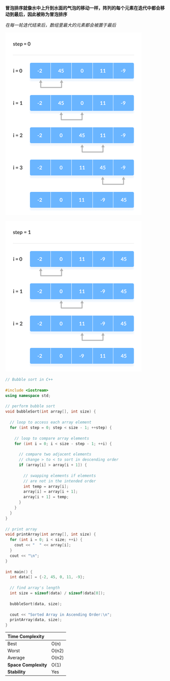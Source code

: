 **冒泡排序就像水中上升到水面的气泡的移动一样，阵列的每个元素在迭代中都会移动到最后，因此被称为冒泡排序**

*在每一轮迭代结束后，数组里最大的元素都会被置于最后*

![Compare two adjacent elements and swap them if the first element is greater than the next element](Bubble-sort-0.png)

![Continue the swapping and put the largest element among the unsorted list at the end](Bubble-sort-1.png)



```cpp
// Bubble sort in C++

#include <iostream>
using namespace std;

// perform bubble sort
void bubbleSort(int array[], int size) {

  // loop to access each array element
  for (int step = 0; step < size - 1; ++step) {
      
    // loop to compare array elements
    for (int i = 0; i < size - step - 1; ++i) {

      // compare two adjacent elements
      // change > to < to sort in descending order
      if (array[i] > array[i + 1]) {

        // swapping elements if elements
        // are not in the intended order
        int temp = array[i];
        array[i] = array[i + 1];
        array[i + 1] = temp;
      }
    }
  }
}

// print array
void printArray(int array[], int size) {
  for (int i = 0; i < size; ++i) {
    cout << "  " << array[i];
  }
  cout << "\n";
}

int main() {
  int data[] = {-2, 45, 0, 11, -9};
  
  // find array's length
  int size = sizeof(data) / sizeof(data[0]);
  
  bubbleSort(data, size);
  
  cout << "Sorted Array in Ascending Order:\n";  
  printArray(data, size);
}
```

| **Time Complexity**  |       |
| :------------------- | ----- |
| Best                 | O(n)  |
| Worst                | O(n2) |
| Average              | O(n2) |
| **Space Complexity** | O(1)  |
| **Stability**        | Yes   |
